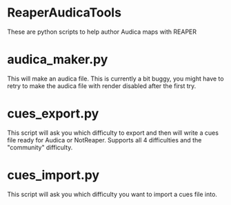 # ReaperAudicaTools
These are python scripts to help author Audica maps with REAPER

# audica_maker.py
This will make an audica file. This is currently a bit buggy, you might have to retry to make the audica file with render disabled after the first try.

# cues_export.py
This script will ask you which difficulty to export and then will write a cues file ready for Audica or NotReaper. Supports all 4 difficulties and the "community" difficulty.

# cues_import.py
This script will ask you which difficulty you want to import a cues file into.
